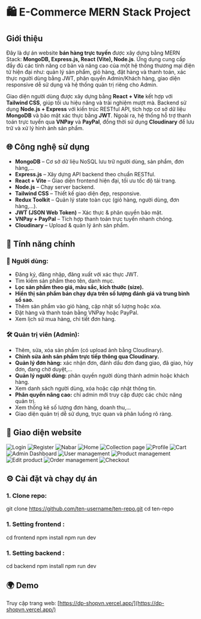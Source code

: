 # 🛍️ E-Commerce MERN Stack Project

## Giới thiệu

Đây là dự án website **bán hàng trực tuyến** được xây dựng bằng MERN Stack: **MongoDB, Express.js, React (Vite), Node.js**. Ứng dụng cung cấp đầy đủ các tính năng cơ bản và nâng cao của một hệ thống thương mại điện tử hiện đại như: quản lý sản phẩm, giỏ hàng, đặt hàng và thanh toán, xác thực người dùng bằng JWT, phân quyền Admin/Khách hàng, giao diện responsive dễ sử dụng và hệ thống quản trị riêng cho Admin.

Giao diện người dùng được xây dựng bằng **React + Vite** kết hợp với **Tailwind CSS**, giúp tối ưu hiệu năng và trải nghiệm mượt mà. Backend sử dụng **Node.js + Express** với kiến trúc RESTful API, tích hợp cơ sở dữ liệu **MongoDB** và bảo mật xác thực bằng **JWT**. Ngoài ra, hệ thống hỗ trợ thanh toán trực tuyến qua **VNPay** và **PayPal**, đồng thời sử dụng **Cloudinary** để lưu trữ và xử lý hình ảnh sản phẩm.

## 🌐 Công nghệ sử dụng

- **MongoDB** – Cơ sở dữ liệu NoSQL lưu trữ người dùng, sản phẩm, đơn hàng,...
- **Express.js** – Xây dựng API backend theo chuẩn RESTful.
- **React + Vite** – Giao diện frontend hiện đại, tối ưu tốc độ tải trang.
- **Node.js** – Chạy server backend.
- **Tailwind CSS** – Thiết kế giao diện đẹp, responsive.
- **Redux Toolkit** – Quản lý state toàn cục (giỏ hàng, người dùng, đơn hàng,...).
- **JWT (JSON Web Token)** – Xác thực & phân quyền bảo mật.
- **VNPay + PayPal** – Tích hợp thanh toán trực tuyến nhanh chóng.
- **Cloudinary** – Upload & quản lý ảnh sản phẩm.

## 🚀 Tính năng chính

### 👤 Người dùng:
- Đăng ký, đăng nhập, đăng xuất với xác thực JWT.
- Tìm kiếm sản phẩm theo tên, danh mục.
- **Lọc sản phẩm theo giá, màu sắc, kích thước (size).**
- **Hiển thị sản phẩm bán chạy dựa trên số lượng đánh giá và trung bình số sao.**
- Thêm sản phẩm vào giỏ hàng, cập nhật số lượng hoặc xóa.
- Đặt hàng và thanh toán bằng VNPay hoặc PayPal.
- Xem lịch sử mua hàng, chi tiết đơn hàng.

### 🛠️ Quản trị viên (Admin):
- Thêm, sửa, xóa sản phẩm (có upload ảnh bằng Cloudinary).
- **Chỉnh sửa ảnh sản phẩm trực tiếp thông qua Cloudinary.**
- **Quản lý đơn hàng:** xác nhận đơn, đánh dấu đơn đang giao, đã giao, hủy đơn, đang chờ duyệt,...
- **Quản lý người dùng:** phân quyền người dùng thành admin hoặc khách hàng.
- Xem danh sách người dùng, xóa hoặc cập nhật thông tin.
- **Phân quyền nâng cao:** chỉ admin mới truy cập được các chức năng quản trị.
- Xem thống kê số lượng đơn hàng, doanh thu,...
- Giao diện quản trị dễ sử dụng, trực quan và phân luồng rõ ràng.

## 📸 Giao diện website
![Login](https://i.postimg.cc/8z9hVLnp/nh-ch-p-m-n-h-nh-2025-08-01-111449.png)
![Register](https://i.postimg.cc/3wPVPy05/nh-ch-p-m-n-h-nh-2025-08-01-112343.png)
![Nabar](https://i.postimg.cc/8PPKXdXf/nh-ch-p-m-n-h-nh-2025-08-01-112453.png)
![Home](https://i.postimg.cc/ZKGNv4NY/nh-ch-p-m-n-h-nh-2025-08-01-112649.png)
![Collection page](https://i.postimg.cc/fRsxgMR2/nh-ch-p-m-n-h-nh-2025-08-01-112748.png)
![Profile](https://i.postimg.cc/6pzGjRSq/nh-ch-p-m-n-h-nh-2025-08-01-112831.png)
![Cart](https://i.postimg.cc/QdJHf1GY/nh-ch-p-m-n-h-nh-2025-08-01-112955.png)
![Admin Dashboard](https://i.postimg.cc/WbRzjXsf/nh-ch-p-m-n-h-nh-2025-08-01-113053.png)
![User management](https://i.postimg.cc/g00k47Kr/nh-ch-p-m-n-h-nh-2025-08-01-113140.png)
![Product management](https://i.postimg.cc/fLGzzRQ0/nh-ch-p-m-n-h-nh-2025-08-01-113240.png)
![Edit product](https://i.postimg.cc/4xfJN0qw/nh-ch-p-m-n-h-nh-2025-08-01-113322.png)
![Order management](https://i.postimg.cc/MGfgWb6d/nh-ch-p-m-n-h-nh-2025-08-01-113412.png)
![Checkout](https://i.postimg.cc/ZRTPf4Mp/nh-ch-p-m-n-h-nh-2025-08-01-113602.png)

## ⚙️ Cài đặt và chạy dự án

### 1. Clone repo:
git clone https://github.com/ten-username/ten-repo.git
cd ten-repo
### 1. Setting frontend :
cd frontend
npm install
npm run dev
### 1. Setting backend :
cd backend
npm install
npm run dev

## 🌍 Demo
Truy cập trang web: [https://dp-shopvn.vercel.app/](https://dp-shopvn.vercel.app/)